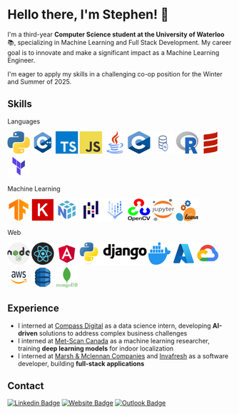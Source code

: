 # Hello there, I'm Stephen! 👋

I'm a third-year **Computer Science student at the University of Waterloo** 📚, specializing in Machine Learning and Full Stack Development. My career goal is to innovate and make a significant impact as a Machine Learning Engineer.

I'm eager to apply my skills in a challenging co-op position for the Winter and Summer of 2025.

## Skills

<div align="left">
<p>Languages</p>
<img src="./icons/python.png" alt="python" width="50rem" height="50rem" />
<img src="./icons/cpp.png" alt="C++" width="50rem" height="50rem" />
<img src="./icons/typescript.png" alt="typescript" width="50rem" height="50rem" />
<img src="./icons/JavaScript-logo.png" alt="javascript" width="50rem" height="50rem" />
<img src="./icons/java.png" alt="java" width="50rem" height="50rem" />
<img src="./icons/c.png" alt="c" width="50rem" height="50rem" />
<img src="./icons/sql.png" alt="sql" width="50rem" height="50rem" />
<img src="./icons/r.png" alt="r" width="50rem" height="50rem" />
<img src="./icons/scala.png" alt="scala" width="50rem" height="50rem" />
<img src="./icons/terraform.png" alt="terraform" width="50rem" height="50rem" />

<br>
<p>Machine Learning</p>
<img src="./icons/tensorflow.png" alt="tensorflow" width="50rem" height="50rem" />
<img src="./icons/keras.png" alt="keras" width="50rem" height="50rem" />
<img src="./icons/numpy.png" alt="numpy" width="50rem" height="50rem" />
<img src="./icons/pandas.png" alt="pandas" width="50rem" height="50rem" />
<img src="./icons/vertexai.png" alt="vertexai" width="50rem" height="50rem" />
<img src="./icons/opencv.png" alt="opencv" width="50rem" height="50rem" />
<img src="./icons/jupyter.png" alt="jupyter" width="50rem" height="50rem" />
<img src="./icons/sklearn.png" alt="sklearn" width="50rem" height="50rem" />

<br>
<p>Web</p>
<img src="./icons/nodejs.png" alt="node.js" width="50rem" height="50rem" />
<img src="./icons/logo-react-icon.png" alt="react.js" width="50rem" height="50rem" />
<img src="./icons/angular.png" alt="angular" width="50rem" height="50rem" />
<img src="./icons/django.png" alt="django" width="150rem" height="50rem" />
<img src="./icons/docker.png" alt="docker" width="50rem" height="50rem" />
<img src="./icons/azure.png" alt="azure" width="50rem" height="50rem" />
<img src="./icons/gcp.png" alt="gcp" width="50rem" height="50rem" />
<img src="./icons/aws.png" alt="aws" width="50rem" height="50rem" />
<img src="./icons/dynamodb.png" alt="dynamodb" width="50rem" height="50rem" />
<img src="./icons/mongodb.png" alt="mongodb" width="50rem" height="50rem" />

</div>

## Experience

- I interned at [Compass Digital](https://compassdigital.io/) as a data science intern, developing **AI-driven** solutions to address complex business challenges
- I interned at [Met-Scan Canada](https://www.met-scan.com/) as a machine learning researcher, training **deep learning models** for indoor localization
- I interned at [Marsh & Mclennan Companies](https://www.mmc.com/) and [Invafresh](https://www.invafresh.com/) as a software developer, building **full-stack applications**

## Contact

[![Linkedin Badge](https://img.shields.io/badge/-@stephenhuang1-blue?style=flat&logo=Linkedin&logoColor=white&link=https://www.linkedin.com/in/stephenhuang1/)](https://www.linkedin.com/in/stephenhuang1/)
[![Website Badge](https://img.shields.io/badge/-stephenhuang3.github.io-purple?style=flat&logo=Google-Chrome&logoColor=white&link=https://stephenhuang3.github.io/)](https://stephenhuang3.github.io/)
[![Outlook Badge](https://img.shields.io/badge/-stephen.huang-84D7FF?style=flat&logo=Microsoft-Outlook&logoColor=white&link=mailto:s395huan@uwaterloo.ca)](mailto:s395huan@uwaterloo.ca)

<!--
**StephenHuang3/StephenHuang3** is a ✨ _special_ ✨ repository because its `README.md` (this file) appears on your GitHub profile.

Here are some ideas to get you started:

- 🔭 I’m currently working on ...
- 🌱 I’m currently learning ...
- 👯 I’m looking to collaborate on ...
- 🤔 I’m looking for help with ...
- 💬 Ask me about ...
- 📫 How to reach me: ...
- 😄 Pronouns: ...
- ⚡ Fun fact: ...
  -->
